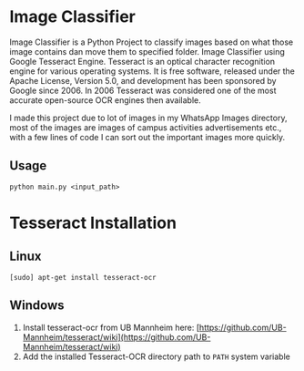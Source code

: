 Image Classifier
================

Image Classifier is a Python Project to classify images based on what those image contains dan move them to specified folder. Image Classifier using Google Tesseract Engine. Tesseract is an optical character recognition engine for various operating systems. It is free software, released under the Apache License, Version 5.0, and development has been sponsored by Google since 2006. In 2006 Tesseract was considered one of the most accurate open-source OCR engines then available.

I made this project due to lot of images in my WhatsApp Images directory, most of the images are images of campus activities advertisements etc., with a few lines of code I can sort out the important images more quickly.

Usage
-----
```shell
python main.py <input_path>
```

# Tesseract Installation
## Linux
```
[sudo] apt-get install tesseract-ocr
```
## Windows
1. Install tesseract-ocr from UB Mannheim here: [https://github.com/UB-Mannheim/tesseract/wiki](https://github.com/UB-Mannheim/tesseract/wiki)
2. Add the installed Tesseract-OCR directory path to `PATH` system variable
